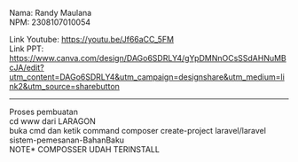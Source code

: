 Nama: Randy Maulana<br>
NPM: 2308107010054


Link Youtube: https://youtu.be/Jf66aCC_5FM <br>
Link PPT: https://www.canva.com/design/DAGo6SDRLY4/gYpDMNnOCsSSdAHNuMBcJA/edit?utm_content=DAGo6SDRLY4&utm_campaign=designshare&utm_medium=link2&utm_source=sharebutton

--------------------------------------------------------------------------------------------
Proses pembuatan<br>
cd www dari LARAGON<br>
buka cmd dan ketik command composer create-project laravel/laravel sistem-pemesanan-BahanBaku<br>
NOTE* COMPOSSER UDAH TERINSTALL<br>
